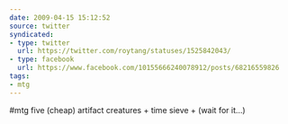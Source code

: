 ```yaml
---
date: 2009-04-15 15:12:52
source: twitter
syndicated:
- type: twitter
  url: https://twitter.com/roytang/statuses/1525842043/
- type: facebook
  url: https://www.facebook.com/10155666240078912/posts/68216559826
tags:
- mtg
---
```


#mtg five (cheap) artifact creatures + time sieve + (wait for it...)